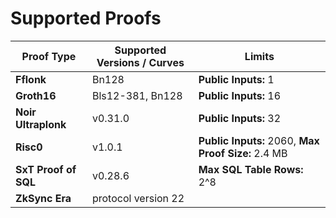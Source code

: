 # Supported Proofs

| Proof Type           | Supported Versions / Curves | Limits                                              |
|----------------------|-----------------------------|-----------------------------------------------------|
| **Fflonk**           | Bn128                       | **Public Inputs:** 1                                |
| **Groth16**          | Bls12-381, Bn128            | **Public Inputs:** 16                               |
| **Noir Ultraplonk**  | v0.31.0                     | **Public Inputs:** 32                               |
| **Risc0**            | v1.0.1                      | **Public Inputs:** 2060, **Max Proof Size:** 2.4 MB |
| **SxT Proof of SQL** | v0.28.6                     | **Max SQL Table Rows:** 2^8                         |
| **ZkSync Era**       | protocol version 22         |                                                     |
